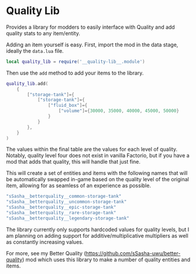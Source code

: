 # Quality Lib
Provides a library for modders to easily interface with Quality and add quality stats to any item/entity.

Adding an item yourself is easy. First, import the mod in the data stage, ideally the `data.lua` file.

```lua
local quality_lib = require('__quality-lib__.module')
```

Then use the `add` method to add your items to the library.

```lua
quality_lib.add(
    {
        ["storage-tank"]={
            ["storage-tank"]={
                ["fluid_box"]={
                    ["volume"]={30000, 35000, 40000, 45000, 50000}
                }
            }
        },
    }
)
```

The values within the final table are the values for each level of quality. Notably, quality level four does not exist in vanilla Factorio, but if you have a mod that adds that quality, this will handle that just fine.

This will create a set of entities and items with the following names that will be automatically swapped in-game based on the quality level of the original item, allowing for as seamless of an experience as possible.

```lua
"sSasha__betterquality__common-storage-tank"
"sSasha__betterquality__uncommon-storage-tank"
"sSasha__betterquality__epic-storage-tank"
"sSasha__betterquality__rare-storage-tank"
"sSasha__betterquality__legendary-storage-tank"
```

The library currently only supports hardcoded values for quality levels, but I am planning on adding support for additive/multiplicative multipliers as well as constantly increasing values.

For more, see my Better Quality (https://github.com/sSasha-uwu/better-quality) mod which uses this library to make a number of quality entities and items.
